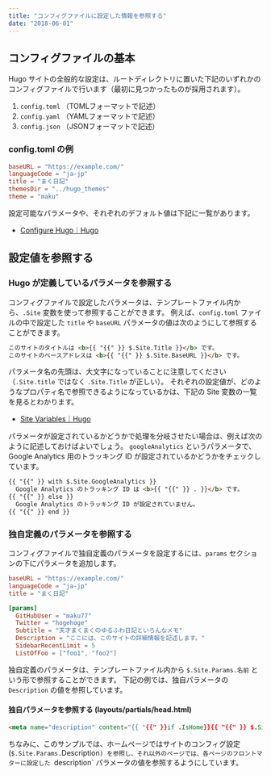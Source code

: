 ```yaml
---
title: "コンフィグファイルに設定した情報を参照する"
date: "2018-06-01"
---
```


コンフィグファイルの基本
----

Hugo サイトの全般的な設定は、ルートディレクトリに置いた下記のいずれかのコンフィグファイルで行います（最初に見つかったものが採用されます）。

1. `config.toml` （TOMLフォーマットで記述）
2. `config.yaml` （YAMLフォーマットで記述）
3. `config.json` （JSONフォーマットで記述）

### config.toml の例

~~~ toml
baseURL = "https://example.com/"
languageCode = "ja-jp"
title = "まく日記"
themesDir = "../hugo_themes"
theme = "maku"
~~~

設定可能なパラメータや、それぞれのデフォルト値は下記に一覧があります。

- [Configure Hugo｜Hugo](http://gohugo.io/getting-started/configuration/)


設定値を参照する
----

### Hugo が定義しているパラメータを参照する

コンフィグファイルで設定したパラメータは、テンプレートファイル内から、`.Site` 変数を使って参照することができます。
例えば、`config.toml` ファイルの中で設定した `title` や `baseURL` パラメータの値は次のようにして参照することができます。

~~~ html
このサイトのタイトルは <b>{{ "{{" }} $.Site.Title }}</b> です。
このサイトのベースアドレスは <b>{{ "{{" }} $.Site.BaseURL }}</b> です。
~~~

パラメータ名の先頭は、大文字になっていることに注意してください（`.Site.title` ではなく `.Site.Title` が正しい）。
それぞれの設定値が、どのようなプロパティ名で参照できるようになっているかは、下記の Site 変数の一覧を見るとわかります。

- [Site Variables｜Hugo](https://gohugo.io/variables/site/)


パラメータが設定されているかどうかで処理を分岐させたい場合は、例えば次のように記述しておけばよいでしょう。
`googleAnalytics` というパラメータで、Google Analytics 用のトラッキング ID が設定されているかどうかをチェックしています。

~~~ html
{{ "{{" }} with $.Site.GoogleAnalytics }}
  Google Analytics のトラッキング ID は <b>{{ "{{" }} . }}</b> です。
{{ "{{" }} else }}
  Google Analytics のトラッキング ID が設定されていません。
{{ "{{" }} end }}
~~~


### 独自定義のパラメータを参照する

コンフィグファイルで独自定義のパラメータを設定するには、`params` セクションの下にパラメータを追加します。

~~~ toml
baseURL = "https://example.com/"
languageCode = "ja-jp"
title = "まく日記"

[params]
  GitHubUser = "maku77"
  Twitter = "hogehoge"
  Subtitle = "天才まくまくのゆるふわ日記といろんなメモ"
  Description = "ここには、このサイトの詳細情報を記述します。"
  SidebarRecentLimit = 5
  ListOfFoo = ["foo1", "foo2"]
~~~

独自定義のパラメータは、テンプレートファイル内から `$.Site.Params.名前` という形で参照することができます。
下記の例では、独自パラメータの `Description` の値を参照しています。


#### 独自パラメータを参照する (layouts/partials/head.html)

~~~ html
<meta name="description" content="{{ "{{" }}if .IsHome}}{{ "{{" }} $.Site.Params.description }}{{ "{{" }}else}}{{ "{{" }}.Description}}{{ "{{" }}end}}" />
~~~

ちなみに、このサンプルでは、ホームページではサイトのコンフィグ設定 (`$.Site.Params.`Description`) を参照し、それ以外のページでは、各ページのフロントマターに設定した `description` パラメータの値を参照するようにしています。


